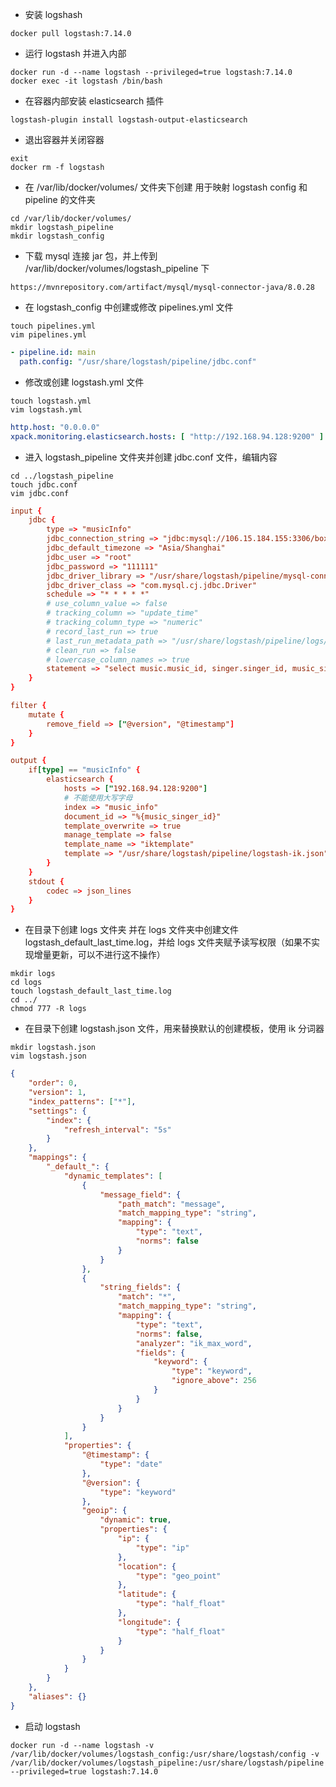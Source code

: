 - 安装 logshash

```shell
docker pull logstash:7.14.0
```

- 运行 logstash 并进入内部

```shell
docker run -d --name logstash --privileged=true logstash:7.14.0
docker exec -it logstash /bin/bash
```

- 在容器内部安装 elasticsearch 插件

```shell
logstash-plugin install logstash-output-elasticsearch
```

- 退出容器并关闭容器

```shell
exit
docker rm -f logstash
```

- 在 /var/lib/docker/volumes/ 文件夹下创建 用于映射 logstash config 和 pipeline 的文件夹

```shell
cd /var/lib/docker/volumes/
mkdir logstash_pipeline
mkdir logstash_config
```

- 下载 mysql 连接 jar 包，并上传到 /var/lib/docker/volumes/logstash_pipeline 下

```shell
https://mvnrepository.com/artifact/mysql/mysql-connector-java/8.0.28
```

- 在 logstash_config 中创建或修改 pipelines.yml 文件

```shell
touch pipelines.yml
vim pipelines.yml
```

```yml
- pipeline.id: main
  path.config: "/usr/share/logstash/pipeline/jdbc.conf"
```

- 修改或创建 logstash.yml 文件

```shell
touch logstash.yml
vim logstash.yml
```

```yml
http.host: "0.0.0.0"
xpack.monitoring.elasticsearch.hosts: [ "http://192.168.94.128:9200" ] # 注意：只要是 logstash 中，都只能使用具体的地址，不能使用 localhost 等
```

- 进入 logstash_pipeline 文件夹并创建 jdbc.conf 文件，编辑内容

```shell
cd ../logstash_pipeline
touch jdbc.conf
vim jdbc.conf
```

```conf
input {
	jdbc {
		type => "musicInfo"
		jdbc_connection_string => "jdbc:mysql://106.15.184.155:3306/box_music?useUnicode=true&characterEncoding=utf-8&serverTimezone=GMT%2B8"
		jdbc_default_timezone => "Asia/Shanghai"
		jdbc_user => "root"
		jdbc_password => "111111"
		jdbc_driver_library => "/usr/share/logstash/pipeline/mysql-connector-java-8.0.28.jar"
		jdbc_driver_class => "com.mysql.cj.jdbc.Driver"
		schedule => "* * * * *"
		# use_column_value => false
		# tracking_column => "update_time"
		# tracking_column_type => "numeric"
		# record_last_run => true
		# last_run_metadata_path => "/usr/share/logstash/pipeline/logs/logstash_default_last_time.log"
		# clean_run => false
		# lowercase_column_names => true
		statement => "select music.music_id, singer.singer_id, music_singer_id, music_title, music_pic, lyrics, duration, album, genre, size, `level`, bitrate, singer_name, music_format, music_url, music.update_time from music, music_singer, singer where music.music_id = music_singer.music_id and music_singer.singer_id = singer.singer_id"
	}
}

filter {
	mutate {
		remove_field => ["@version", "@timestamp"]
	}
}

output {
	if[type] == "musicInfo" {
		elasticsearch {
			hosts => ["192.168.94.128:9200"]
			# 不能使用大写字母
			index => "music_info"
			document_id => "%{music_singer_id}"
			template_overwrite => true
			manage_template => false
			template_name => "iktemplate"
			template => "/usr/share/logstash/pipeline/logstash-ik.json"
		}
	}
	stdout {
		codec => json_lines
	}
}
```

- 在目录下创建 logs 文件夹 并在 logs 文件夹中创建文件 logstash_default_last_time.log，并给 logs 文件夹赋予读写权限（如果不实现增量更新，可以不进行这不操作）

```shell
mkdir logs
cd logs
touch logstash_default_last_time.log
cd ../
chmod 777 -R logs
```
- 在目录下创建 logstash.json 文件，用来替换默认的创建模板，使用 ik 分词器
```shell
mkdir logstash.json
vim logstash.json
```
```json
{
	"order": 0,
	"version": 1,
	"index_patterns": ["*"],
	"settings": {
		"index": {
			"refresh_interval": "5s"
		}
	},
	"mappings": {
		"_default_": {
			"dynamic_templates": [
				{
					"message_field": {
						"path_match": "message",
						"match_mapping_type": "string",
						"mapping": {
							"type": "text",
							"norms": false
						}
					}
				},
				{
					"string_fields": {
						"match": "*",
						"match_mapping_type": "string",
						"mapping": {
							"type": "text",
							"norms": false,
							"analyzer": "ik_max_word",
							"fields": {
								"keyword": {
									"type": "keyword",
									"ignore_above": 256
								}
							}
						}
					}
				}
			],
			"properties": {
				"@timestamp": {
					"type": "date"
				},
				"@version": {
					"type": "keyword"
				},
				"geoip": {
					"dynamic": true,
					"properties": {
						"ip": {
							"type": "ip"
						},
						"location": {
							"type": "geo_point"
						},
						"latitude": {
							"type": "half_float"
						},
						"longitude": {
							"type": "half_float"
						}
					}
				}
			}
		}
	},
	"aliases": {}
}
```

- 启动 logstash

```shell
docker run -d --name logstash -v /var/lib/docker/volumes/logstash_config:/usr/share/logstash/config -v /var/lib/docker/volumes/logstash_pipeline:/usr/share/logstash/pipeline --privileged=true logstash:7.14.0
```
